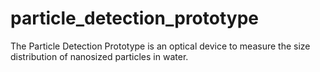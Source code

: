 # particle_detection_prototype
The Particle Detection Prototype is an optical device to measure the size distribution of nanosized particles in water.
